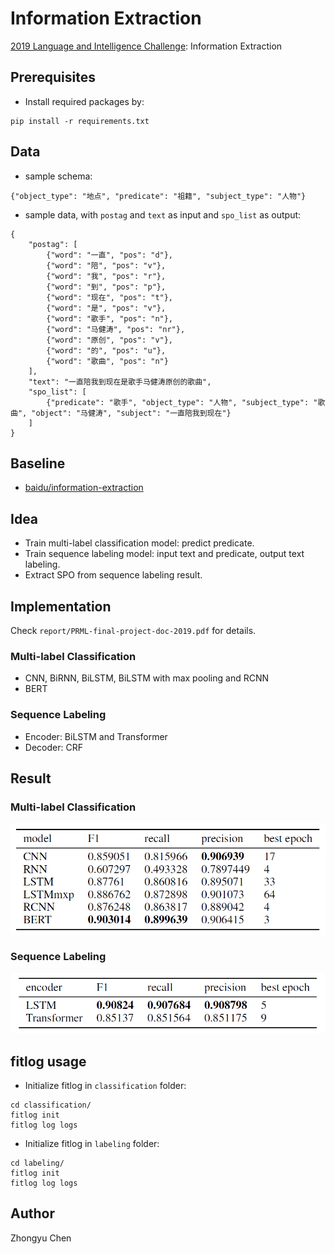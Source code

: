 # Information Extraction 

[2019 Language and Intelligence Challenge](http://lic2019.ccf.org.cn/): Information Extraction 

## Prerequisites

* Install required packages by:
```angular2
pip install -r requirements.txt
```

## Data

* sample schema:

```
{"object_type": "地点", "predicate": "祖籍", "subject_type": "人物"}
```

* sample data, with `postag` and `text` as input and `spo_list` as output:

```
{
    "postag": [
        {"word": "一直", "pos": "d"}, 
        {"word": "陪", "pos": "v"}, 
        {"word": "我", "pos": "r"}, 
        {"word": "到", "pos": "p"}, 
        {"word": "现在", "pos": "t"}, 
        {"word": "是", "pos": "v"}, 
        {"word": "歌手", "pos": "n"}, 
        {"word": "马健涛", "pos": "nr"}, 
        {"word": "原创", "pos": "v"}, 
        {"word": "的", "pos": "u"}, 
        {"word": "歌曲", "pos": "n"}
    ], 
    "text": "一直陪我到现在是歌手马健涛原创的歌曲", 
    "spo_list": [
        {"predicate": "歌手", "object_type": "人物", "subject_type": "歌曲", "object": "马健涛", "subject": "一直陪我到现在"}
    ]
}
```

## Baseline

* [baidu/information-extraction](https://github.com/baidu/information-extraction)

## Idea

* Train multi-label classification model: predict predicate.
* Train sequence labeling model: input text and predicate, output text labeling.
* Extract SPO from sequence labeling result.

## Implementation

Check `report/PRML-final-project-doc-2019.pdf` for details.

### Multi-label Classification

* CNN, BiRNN, BiLSTM, BiLSTM with max pooling and RCNN
* BERT

### Sequence Labeling

* Encoder: BiLSTM and Transformer
* Decoder: CRF

## Result

### Multi-label Classification

![classification](pic/classification_result.png)

### Sequence Labeling

![labeling](pic/labeling_result.png)

## fitlog usage

* Initialize fitlog in `classification` folder:
```
cd classification/
fitlog init
fitlog log logs
```
* Initialize fitlog in `labeling` folder:
```
cd labeling/
fitlog init
fitlog log logs
```

## Author

Zhongyu Chen
